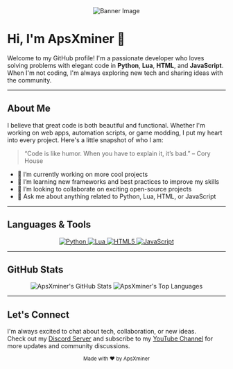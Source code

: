 <!-- Banner Section (Replace URL with your own banner image if you have one) -->
<div align="center">
  <img src="https://images-ext-1.discordapp.net/external/kd2m6fK-HQ6-VFF-i7xFXdV5FAQ0YavUGwTFehWCdIo/%3Fsize%3D2048/https/cdn.discordapp.com/banners/1345485984153731102/a_cfb0b25533fcb308ef48ab6219075f5e.gif?width=768&height=432" alt="Banner Image" style="max-width:100%;">
</div>

# Hi, I'm ApsXminer 👋

Welcome to my GitHub profile! I'm a passionate developer who loves solving problems with elegant code in **Python**, **Lua**, **HTML**, and **JavaScript**. When I'm not coding, I'm always exploring new tech and sharing ideas with the community.

---

## About Me

I believe that great code is both beautiful and functional. Whether I'm working on web apps, automation scripts, or game modding, I put my heart into every project. Here's a little snapshot of who I am:

> “Code is like humor. When you have to explain it, it’s bad.” – Cory House

- 🔭 I’m currently working on more cool projects
- 🌱 I’m learning new frameworks and best practices to improve my skills
- 👯 I’m looking to collaborate on exciting open-source projects
- 💬 Ask me about anything related to Python, Lua, HTML, or JavaScript

---

## Languages & Tools

<p align="center">
  <a href="https://www.python.org/">
    <img src="https://img.shields.io/badge/Python-3776AB?style=for-the-badge&logo=python&logoColor=white" alt="Python">
  </a>
  <a href="https://www.lua.org/">
    <img src="https://img.shields.io/badge/Lua-2C2D72?style=for-the-badge&logo=lua&logoColor=white" alt="Lua">
  </a>
  <a href="https://developer.mozilla.org/en-US/docs/Web/HTML">
    <img src="https://img.shields.io/badge/HTML-E34F26?style=for-the-badge&logo=html5&logoColor=white" alt="HTML5">
  </a>
  <a href="https://developer.mozilla.org/en-US/docs/Web/JavaScript">
    <img src="https://img.shields.io/badge/JavaScript-F7DF1E?style=for-the-badge&logo=javascript&logoColor=black" alt="JavaScript">
  </a>
</p>

---

## GitHub Stats

<div align="center">
  <img src="https://github-readme-stats.vercel.app/api?username=ApsXminer&show_icons=true&theme=radical" alt="ApsXminer's GitHub Stats" />
  <img src="https://github-readme-stats.vercel.app/api/top-langs/?username=ApsXminerIsCool&layout=compact&theme=radical" alt="ApsXminer's Top Languages" />
</div>

---

## Let's Connect

I'm always excited to chat about tech, collaboration, or new ideas.  
Check out my [Discord Server](https://discord.gg/5c9D3VD7se) and subscribe to my [YouTube Channel](https://youtube.com/@ApsXminerExploits) for more updates and community discussions.


<div align="center">
  <sub>Made with ❤️ by ApsXminer</sub>
</div>

